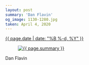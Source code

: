 ```yaml
---
layout: post
summary: 'Dan Flavin'
og_image: 1130-1280.jpg
taken: April 4, 2020
---
```


<div class="post">
 <time>
  <a href="/1130">
   {{ page.date | date: "%B %-d, %Y" }}
  </a>
 </time>
 <a href="/1130">
  <figure data-taken="4/4/2020">
   <img alt="{{ page.summary }}" sizes="(min-width: 700px) 50vw, calc(100vw - 2rem)" src="{{ site.assets_url }}/1130-640.jpg" srcset="{{ site.assets_url }}/1130-320.jpg 320w, {{ site.assets_url }}/1130-640.jpg 640w, {{ site.assets_url }}/1130-960.jpg 960w, {{ site.assets_url }}/1130-1280.jpg 1280w"/>
  </figure>
 </a>
 <span>
  Dan Flavin
 </span>
</div>
